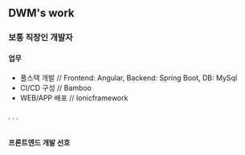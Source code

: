 DWM's work
----------------------------
### 보통 직장인 개발자

#### 업무
 - 풀스택 개발 // Frontend: Angular, Backend: Spring Boot, DB: MySql
 - CI/CD 구성 // Bamboo
 - WEB/APP 배포 // Ionicframework

###### . . .

#### 프론트엔드 개발 선호